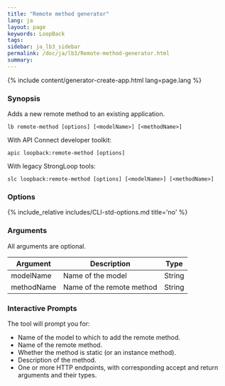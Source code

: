 ```yaml
---
title: "Remote method generator"
lang: ja
layout: page
keywords: LoopBack
tags:
sidebar: ja_lb3_sidebar
permalink: /doc/ja/lb3/Remote-method-generator.html
summary:
---
```


{% include content/generator-create-app.html lang=page.lang %}

### Synopsis

Adds a new remote method to an existing application.

```
lb remote-method [options] [<modelName>] [<methodName>]
```

With API Connect developer toolkit:

```
apic loopback:remote-method [options]
```

With legacy StrongLoop tools:

```
slc loopback:remote-method [options] [<modelName>] [<methodName>]
```

### Options

{% include_relative includes/CLI-std-options.md title='no' %}

### Arguments

All arguments are optional.

| Argument      | Description               | Type   |
|---------------|---------------------------|--------|
| modelName     | Name of the model         | String |
| methodName    | Name of the remote method | String |

### Interactive Prompts

The tool will prompt you for:

* Name of the model to which to add the remote method.
* Name of the remote method.
* Whether the method is static (or an instance method).
* Description of the method.
* One or more HTTP endpoints, with corresponding accept and return arguments and their types.
